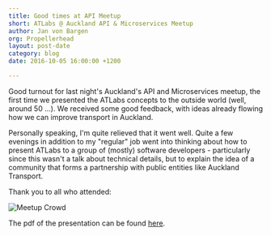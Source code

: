 ```yaml
---
title: Good times at API Meetup
short: ATLabs @ Auckland API & Microservices Meetup
author: Jan von Bargen
org: Propellerhead
layout: post-date
category: blog
date: 2016-10-05 16:00:00 +1200

---
```


Good turnout for last night's Auckland's API and Microservices meetup, the first time we presented the ATLabs concepts to the outside world (well, around 50 ...). We received some good feedback, with ideas already flowing how we can improve transport in Auckland.

Personally speaking, I'm quite relieved that it went well. Quite a few evenings in addition to my "regular" job went into thinking about how to present ATLabs to a group of (mostly) software developers - particularly since this wasn't a talk about technical details, but to explain the idea of a community that forms a partnership with public entities like Auckland Transport.

Thank you to all who attended:

![Meetup Crowd](../../../../img/api-meetup.png)

The pdf of the presentation can be found [here](https://drive.google.com/file/d/0B4NqZ2rr-s1PRDVOY1ItOG5GblU/view?usp=sharing).


